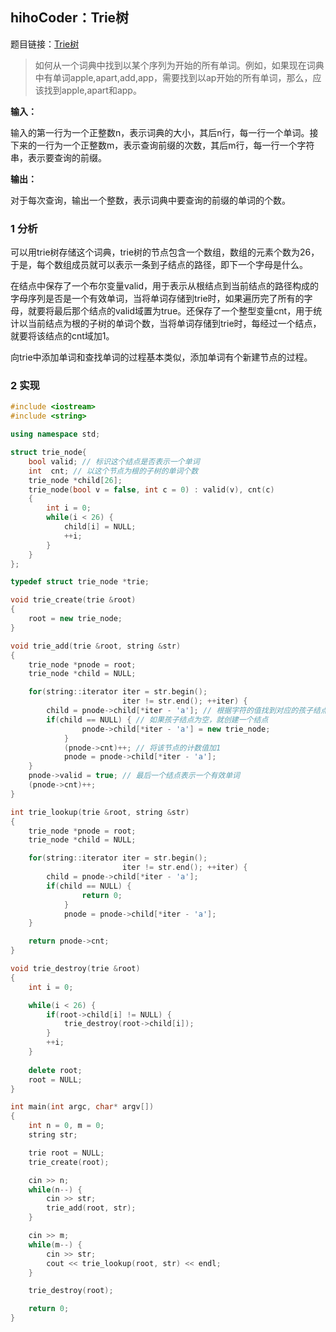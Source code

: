 ## hihoCoder：Trie树

题目链接：[Trie树](http://hihocoder.com/problemset/problem/1014)

> 如何从一个词典中找到以某个序列为开始的所有单词。例如，如果现在词典中有单词apple,apart,add,app，需要找到以ap开始的所有单词，那么，应该找到apple,apart和app。

**输入：**

输入的第一行为一个正整数n，表示词典的大小，其后n行，每一行一个单词。接下来的一行为一个正整数m，表示查询前缀的次数，其后m行，每一行一个字符串，表示要查询的前缀。

**输出：**

对于每次查询，输出一个整数，表示词典中要查询的前缀的单词的个数。

### 1 分析

可以用trie树存储这个词典，trie树的节点包含一个数组，数组的元素个数为26，于是，每个数组成员就可以表示一条到子结点的路径，即下一个字母是什么。

在结点中保存了一个布尔变量valid，用于表示从根结点到当前结点的路径构成的字母序列是否是一个有效单词，当将单词存储到trie时，如果遍历完了所有的字母，就要将最后那个结点的valid域置为true。还保存了一个整型变量cnt，用于统计以当前结点为根的子树的单词个数，当将单词存储到trie时，每经过一个结点，就要将该结点的cnt域加1。

向trie中添加单词和查找单词的过程基本类似，添加单词有个新建节点的过程。

### 2 实现

``` C++
#include <iostream>
#include <string>

using namespace std;

struct trie_node{
	bool valid; // 标识这个结点是否表示一个单词
	int  cnt; // 以这个节点为根的子树的单词个数
	trie_node *child[26];
	trie_node(bool v = false, int c = 0) : valid(v), cnt(c)
	{
		int i = 0;
		while(i < 26) {
			child[i] = NULL;
			++i;
		}
	}
};

typedef struct trie_node *trie;

void trie_create(trie &root)
{
	root = new trie_node;
}

void trie_add(trie &root, string &str)
{
	trie_node *pnode = root;
	trie_node *child = NULL;

	for(string::iterator iter = str.begin();
		                 iter != str.end(); ++iter) {
		child = pnode->child[*iter - 'a']; // 根据字符的值找到对应的孩子结点
		if(child == NULL) { // 如果孩子结点为空，就创建一个结点
	    		pnode->child[*iter - 'a'] = new trie_node;
	    	}
	    	(pnode->cnt)++; // 将该节点的计数值加1
	    	pnode = pnode->child[*iter - 'a'];
	}
	pnode->valid = true; // 最后一个结点表示一个有效单词
	(pnode->cnt)++;
}

int trie_lookup(trie &root, string &str)
{
	trie_node *pnode = root;
	trie_node *child = NULL;

	for(string::iterator iter = str.begin();
		                 iter != str.end(); ++iter) {
		child = pnode->child[*iter - 'a'];
		if(child == NULL) {
	    		return 0;
	    	}
	    	pnode = pnode->child[*iter - 'a'];
	}

	return pnode->cnt;
}

void trie_destroy(trie &root)
{
	int i = 0;

	while(i < 26) {
		if(root->child[i] != NULL) {
			trie_destroy(root->child[i]);
		}
		++i;
	}
	
	delete root;
	root = NULL;
}

int main(int argc, char* argv[])
{
	int n = 0, m = 0;
	string str;

	trie root = NULL;
	trie_create(root);

	cin >> n;
	while(n--) {
		cin >> str;
		trie_add(root, str);
	}

	cin >> m;
	while(m--) {
		cin >> str;
		cout << trie_lookup(root, str) << endl;
	}

	trie_destroy(root);

	return 0;
}
```
